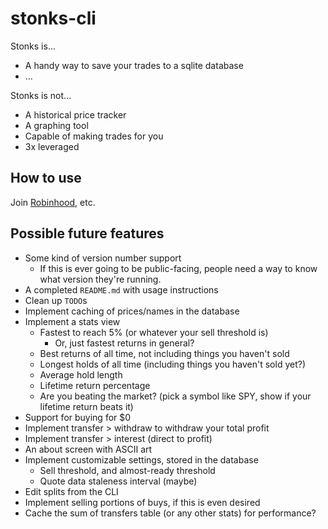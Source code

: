 # stonks-cli

Stonks is...

- A handy way to save your trades to a sqlite database
- ...

Stonks is not...

- A historical price tracker
- A graphing tool
- Capable of making trades for you
- 3x leveraged

## How to use

Join [Robinhood](https://join.robinhood.com/ansonj14), etc.

## Possible future features

- Some kind of version number support
    - If this is ever going to be public-facing, people need a way to know what version they're running.
- A completed `README.md` with usage instructions
- Clean up `TODO`s
- Implement caching of prices/names in the database
- Implement a stats view
    - Fastest to reach 5% (or whatever your sell threshold is)
        - Or, just fastest returns in general?
    - Best returns of all time, not including things you haven't sold
    - Longest holds of all time (including things you haven't sold yet?)
    - Average hold length
    - Lifetime return percentage
    - Are you beating the market? (pick a symbol like SPY, show if your lifetime return beats it)
- Support for buying for $0
- Implement transfer > withdraw to withdraw your total profit
- Implement transfer > interest (direct to profit)
- An about screen with ASCII art
- Implement customizable settings, stored in the database
    - Sell threshold, and almost-ready threshold
    - Quote data staleness interval (maybe)
- Edit splits from the CLI
- Implement selling portions of buys, if this is even desired
- Cache the sum of transfers table (or any other stats) for performance?
